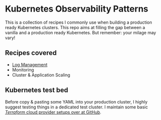 # Kubernetes Observability Patterns

This is a collection of recipes I commonly use when building a production ready
Kubernetes clusters. This repo aims at filling the gap between a vanilla and a 
production ready Kubernetes. But remember: your milage may vary!

## Recipes covered

* [Log Management](log-management/)
* Monitoring
* Cluster & Application Scaling

## Kubernetes test bed

Before copy & pasting some YAML into your production cluster, I highly suggest testing
things in a dedicated test cluster. I maintain some basic 
[_Terraform_ cloud provider setups over at GitHub](https://github.com/tboeghk/kubernetes-in-the-clouds).
